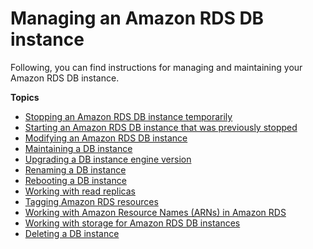 # Managing an Amazon RDS DB instance<a name="CHAP_RDS_Managing"></a>

 Following, you can find instructions for managing and maintaining your Amazon RDS DB instance\. 

**Topics**
+ [Stopping an Amazon RDS DB instance temporarily](USER_StopInstance.md)
+ [Starting an Amazon RDS DB instance that was previously stopped](USER_StartInstance.md)
+ [Modifying an Amazon RDS DB instance](Overview.DBInstance.Modifying.md)
+ [Maintaining a DB instance](USER_UpgradeDBInstance.Maintenance.md)
+ [Upgrading a DB instance engine version](USER_UpgradeDBInstance.Upgrading.md)
+ [Renaming a DB instance](USER_RenameInstance.md)
+ [Rebooting a DB instance](USER_RebootInstance.md)
+ [Working with read replicas](USER_ReadRepl.md)
+ [Tagging Amazon RDS resources](USER_Tagging.md)
+ [Working with Amazon Resource Names \(ARNs\) in Amazon RDS](USER_Tagging.ARN.md)
+ [Working with storage for Amazon RDS DB instances](USER_PIOPS.StorageTypes.md)
+ [Deleting a DB instance](USER_DeleteInstance.md)
